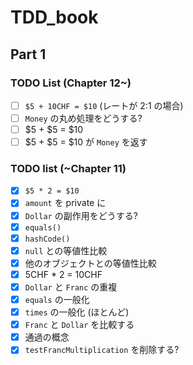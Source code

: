 # TDD_book
## Part 1
### TODO List (Chapter 12~)

- [ ] `$5 + 10CHF = $10` (レートが 2:1 の場合)
- [ ] `Money` の丸め処理をどうする?
- [ ] $5 + $5 = $10
- [ ] $5 + $5 = $10 が `Money` を返す

### TODO list (~Chapter 11)

- [x] `$5 * 2 = $10`
- [x] `amount` を private に
- [x] `Dollar` の副作用をどうする?
- [x] `equals()`
- [x] `hashCode()`
- [x] `null` との等値性比較
- [x] 他のオブジェクトとの等値性比較
- [x] 5CHF * 2 = 10CHF
- [x] `Dollar` と `Franc` の重複
- [x] `equals` の一般化
- [x] `times`  の一般化 (ほとんど)
- [x] `Franc` と `Dollar` を比較する
- [x] 通過の概念
- [x] `testFrancMultiplication` を削除する?